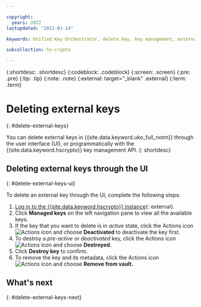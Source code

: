 ```yaml
---

copyright:
  years: 2022
lastupdated: "2022-01-14"

keywords: Unified Key Orchestrator, delete key, key management, external key

subcollection: hs-crypto

---
```


{:shortdesc: .shortdesc}
{:codeblock: .codeblock}
{:screen: .screen}
{:pre: .pre}
{:tip: .tip}
{:note: .note}
{:external: target="_blank" .external}
{:term: .term}


# Deleting external keys
{: #delete-external-keys}

You can delete external keys in {{site.data.keyword.uko_full_notm}} through the user interface (UI), or programmatically with the {{site.data.keyword.hscrypto}} key management API.
{: shortdesc}

## Deleting external keys through the UI
{: #delete-external-keys-ui}

To delete an external key through the UI, complete the following steps:

1. [Log in to the {{site.data.keyword.hscrypto}} instance](https://cloud.ibm.com/login){: external}.
2. Click **Managed keys** on the left navigation pane to view all the available keys.
3. If the key that you want to delete is in _active_ state, click the Actions icon ![Actions icon](../icons/action-menu-icon.svg "Actions") and choose **Deactivated** to deactivate the key first.
4. To destroy a _pre-active_ or _deactivated_ key, click the Actions icon ![Actions icon](../icons/action-menu-icon.svg "Actions") and choose **Destroyed.**
5. Click **Destroy key** to confirm.
6. To remove the key and its metadata, click the Actions icon ![Actions icon](../icons/action-menu-icon.svg "Actions") and choose **Remove from vault.**


## What's next
{: #delete-external-keys-next}


  


